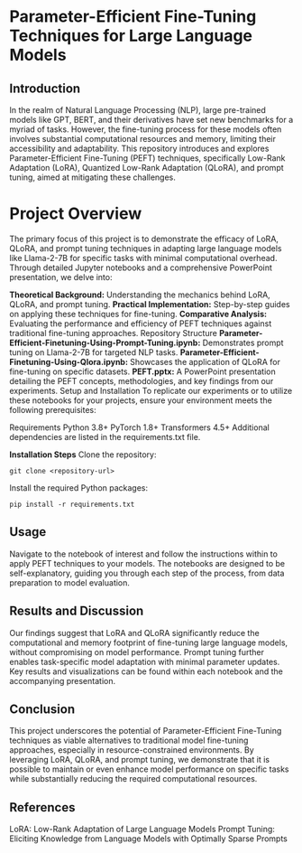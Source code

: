 # Parameter-Efficient Fine-Tuning Techniques for Large Language Models
## Introduction
In the realm of Natural Language Processing (NLP), large pre-trained models like GPT, BERT, and their derivatives have set new benchmarks for a myriad of tasks. However, the fine-tuning process for these models often involves substantial computational resources and memory, limiting their accessibility and adaptability. This repository introduces and explores Parameter-Efficient Fine-Tuning (PEFT) techniques, specifically Low-Rank Adaptation (LoRA), Quantized Low-Rank Adaptation (QLoRA), and prompt tuning, aimed at mitigating these challenges.

# Project Overview
The primary focus of this project is to demonstrate the efficacy of LoRA, QLoRA, and prompt tuning techniques in adapting large language models like Llama-2-7B for specific tasks with minimal computational overhead. Through detailed Jupyter notebooks and a comprehensive PowerPoint presentation, we delve into:

**Theoretical Background:** Understanding the mechanics behind LoRA, QLoRA, and prompt tuning.
**Practical Implementation:** Step-by-step guides on applying these techniques for fine-tuning.
**Comparative Analysis:** Evaluating the performance and efficiency of PEFT techniques against traditional fine-tuning approaches.
Repository Structure
**Parameter-Efficient-Finetuning-Using-Prompt-Tuning.ipynb:** Demonstrates prompt tuning on Llama-2-7B for targeted NLP tasks.
**Parameter-Efficient-Finetuning-Using-Qlora.ipynb:** Showcases the application of QLoRA for fine-tuning on specific datasets.
**PEFT.pptx:** A PowerPoint presentation detailing the PEFT concepts, methodologies, and key findings from our experiments.
Setup and Installation
To replicate our experiments or to utilize these notebooks for your projects, ensure your environment meets the following prerequisites:

Requirements
Python 3.8+
PyTorch 1.8+
Transformers 4.5+
Additional dependencies are listed in the requirements.txt file.

**Installation Steps**
Clone the repository:
```
git clone <repository-url>
```
Install the required Python packages:
```
pip install -r requirements.txt
```
## Usage
Navigate to the notebook of interest and follow the instructions within to apply PEFT techniques to your models. The notebooks are designed to be self-explanatory, guiding you through each step of the process, from data preparation to model evaluation.

## Results and Discussion
Our findings suggest that LoRA and QLoRA significantly reduce the computational and memory footprint of fine-tuning large language models, without compromising on model performance. Prompt tuning further enables task-specific model adaptation with minimal parameter updates. Key results and visualizations can be found within each notebook and the accompanying presentation.

## Conclusion
This project underscores the potential of Parameter-Efficient Fine-Tuning techniques as viable alternatives to traditional model fine-tuning approaches, especially in resource-constrained environments. By leveraging LoRA, QLoRA, and prompt tuning, we demonstrate that it is possible to maintain or even enhance model performance on specific tasks while substantially reducing the required computational resources.

## References
LoRA: Low-Rank Adaptation of Large Language Models
Prompt Tuning: Eliciting Knowledge from Language Models with Optimally Sparse Prompts
